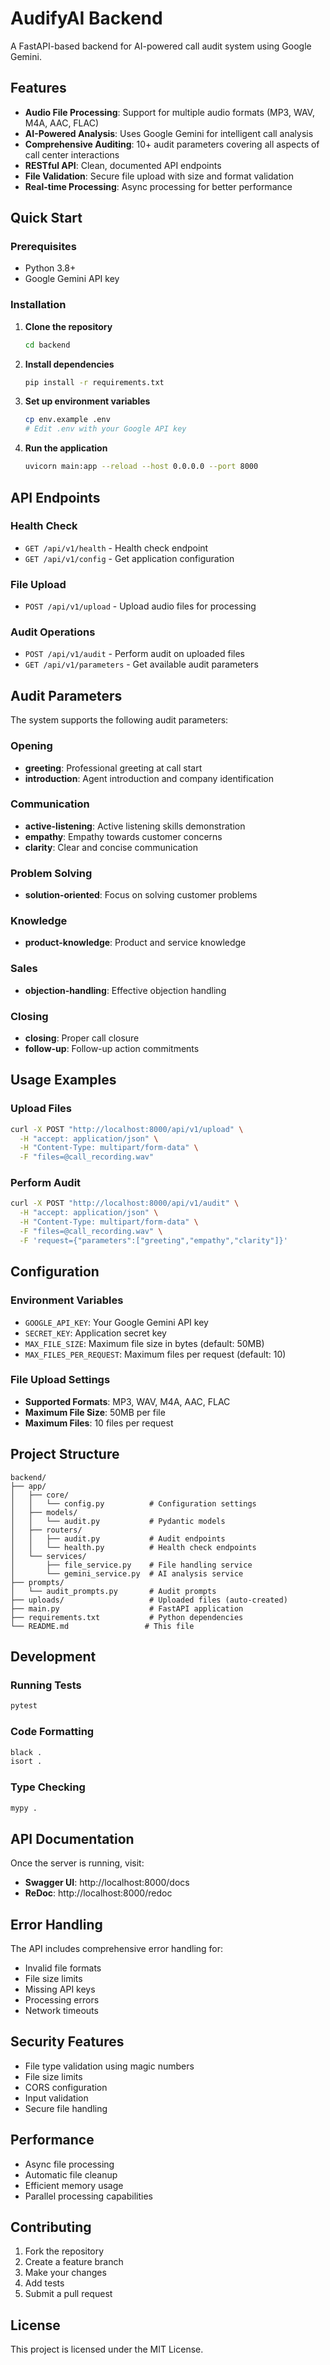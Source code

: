 # AudifyAI Backend

A FastAPI-based backend for AI-powered call audit system using Google Gemini.

## Features

- **Audio File Processing**: Support for multiple audio formats (MP3, WAV, M4A, AAC, FLAC)
- **AI-Powered Analysis**: Uses Google Gemini for intelligent call analysis
- **Comprehensive Auditing**: 10+ audit parameters covering all aspects of call center interactions
- **RESTful API**: Clean, documented API endpoints
- **File Validation**: Secure file upload with size and format validation
- **Real-time Processing**: Async processing for better performance

## Quick Start

### Prerequisites

- Python 3.8+
- Google Gemini API key

### Installation

1. **Clone the repository**
   ```bash
   cd backend
   ```

2. **Install dependencies**
   ```bash
   pip install -r requirements.txt
   ```

3. **Set up environment variables**
   ```bash
   cp env.example .env
   # Edit .env with your Google API key
   ```

4. **Run the application**
   ```bash
   uvicorn main:app --reload --host 0.0.0.0 --port 8000
   ```

## API Endpoints

### Health Check
- `GET /api/v1/health` - Health check endpoint
- `GET /api/v1/config` - Get application configuration

### File Upload
- `POST /api/v1/upload` - Upload audio files for processing

### Audit Operations
- `POST /api/v1/audit` - Perform audit on uploaded files
- `GET /api/v1/parameters` - Get available audit parameters

## Audit Parameters

The system supports the following audit parameters:

### Opening
- **greeting**: Professional greeting at call start
- **introduction**: Agent introduction and company identification

### Communication
- **active-listening**: Active listening skills demonstration
- **empathy**: Empathy towards customer concerns
- **clarity**: Clear and concise communication

### Problem Solving
- **solution-oriented**: Focus on solving customer problems

### Knowledge
- **product-knowledge**: Product and service knowledge

### Sales
- **objection-handling**: Effective objection handling

### Closing
- **closing**: Proper call closure
- **follow-up**: Follow-up action commitments

## Usage Examples

### Upload Files
```bash
curl -X POST "http://localhost:8000/api/v1/upload" \
  -H "accept: application/json" \
  -H "Content-Type: multipart/form-data" \
  -F "files=@call_recording.wav"
```

### Perform Audit
```bash
curl -X POST "http://localhost:8000/api/v1/audit" \
  -H "accept: application/json" \
  -H "Content-Type: multipart/form-data" \
  -F "files=@call_recording.wav" \
  -F 'request={"parameters":["greeting","empathy","clarity"]}'
```

## Configuration

### Environment Variables

- `GOOGLE_API_KEY`: Your Google Gemini API key
- `SECRET_KEY`: Application secret key
- `MAX_FILE_SIZE`: Maximum file size in bytes (default: 50MB)
- `MAX_FILES_PER_REQUEST`: Maximum files per request (default: 10)

### File Upload Settings

- **Supported Formats**: MP3, WAV, M4A, AAC, FLAC
- **Maximum File Size**: 50MB per file
- **Maximum Files**: 10 files per request

## Project Structure

```
backend/
├── app/
│   ├── core/
│   │   └── config.py          # Configuration settings
│   ├── models/
│   │   └── audit.py           # Pydantic models
│   ├── routers/
│   │   ├── audit.py           # Audit endpoints
│   │   └── health.py          # Health check endpoints
│   └── services/
│       ├── file_service.py    # File handling service
│       └── gemini_service.py  # AI analysis service
├── prompts/
│   └── audit_prompts.py       # Audit prompts
├── uploads/                   # Uploaded files (auto-created)
├── main.py                    # FastAPI application
├── requirements.txt           # Python dependencies
└── README.md                 # This file
```

## Development

### Running Tests
```bash
pytest
```

### Code Formatting
```bash
black .
isort .
```

### Type Checking
```bash
mypy .
```

## API Documentation

Once the server is running, visit:
- **Swagger UI**: http://localhost:8000/docs
- **ReDoc**: http://localhost:8000/redoc

## Error Handling

The API includes comprehensive error handling for:
- Invalid file formats
- File size limits
- Missing API keys
- Processing errors
- Network timeouts

## Security Features

- File type validation using magic numbers
- File size limits
- CORS configuration
- Input validation
- Secure file handling

## Performance

- Async file processing
- Automatic file cleanup
- Efficient memory usage
- Parallel processing capabilities

## Contributing

1. Fork the repository
2. Create a feature branch
3. Make your changes
4. Add tests
5. Submit a pull request

## License

This project is licensed under the MIT License. 